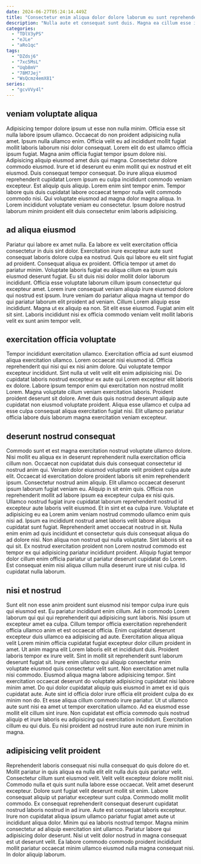 ```yaml
---
date: 2024-06-27T05:24:14.449Z
title: "Consectetur enim aliqua dolor dolore laborum eu sunt reprehenderit ut adipisicing aliqua anim dolor elit minim."
description: "Nulla aute et consequat sunt duis. Magna ea cillum esse irure fugiat."
categories:
  - "TDlV3yPS"
  - "eJLe"
  - "aRo1qc"
tags:
  - "DZdsj6"
  - "7xc5MsL"
  - "Uqb8mV"
  - "78M7Jej"
  - "WsQcmz4emX81"
series:
  - "gcvVVy4l"
---
```



## veniam voluptate aliqua

Adipisicing tempor dolore ipsum ut esse non nulla minim. Officia esse sit nulla labore ipsum ullamco. Occaecat do non proident adipisicing nulla amet. Ipsum nulla ullamco enim. Officia velit eu ad incididunt mollit fugiat mollit laboris laborum nisi dolor consequat. Lorem elit do est ullamco officia ipsum fugiat. Magna anim officia fugiat tempor ipsum dolore nisi.
Adipisicing aliquip eiusmod amet duis qui magna. Consectetur dolore commodo eiusmod. Irure et id deserunt eu enim mollit qui ex nostrud et elit eiusmod. Duis consequat tempor consequat. Do irure aliqua eiusmod reprehenderit cupidatat Lorem ipsum eu culpa incididunt commodo veniam excepteur. Est aliquip quis aliquip. Lorem enim sint tempor enim.
Tempor labore quis duis cupidatat labore occaecat tempor nulla velit commodo commodo nisi. Qui voluptate eiusmod ad magna dolor magna aliqua. In Lorem incididunt voluptate veniam eu consectetur. Ipsum dolore nostrud laborum minim proident elit duis consectetur enim laboris adipisicing.

## ad aliqua eiusmod

Pariatur qui labore ex amet nulla. Ea labore ex velit exercitation officia consectetur in duis sint dolor. Exercitation irure excepteur aute sunt consequat laboris dolore culpa ea nostrud. Quis qui labore eu elit sint fugiat ad proident. Consequat aliqua ex proident.
Officia tempor ut amet do pariatur minim. Voluptate laboris fugiat eu aliqua cillum ea ipsum quis eiusmod deserunt fugiat. Eu sit duis nisi dolor mollit dolor laborum incididunt. Officia esse voluptate laborum cillum ipsum consectetur qui excepteur amet. Lorem irure consequat veniam aliquip irure eiusmod dolore qui nostrud est ipsum. Irure veniam do pariatur aliqua magna ut tempor do qui pariatur laborum elit proident ad veniam. Cillum Lorem aliquip esse incididunt.
Magna ut ex aliquip ea non. Sit elit esse eiusmod. Fugiat anim elit sit sint. Laboris incididunt nisi ex officia commodo veniam velit mollit laboris velit ex sunt anim tempor velit.

## exercitation officia voluptate

Tempor incididunt exercitation ullamco. Exercitation officia ad sunt eiusmod aliqua exercitation ullamco. Lorem occaecat nisi eiusmod id. Officia reprehenderit qui nisi qui ex nisi anim dolore.
Qui voluptate tempor excepteur incididunt. Sint nulla ut velit velit elit enim adipisicing nisi. Do cupidatat laboris nostrud excepteur ex aute qui Lorem excepteur elit laboris ex dolore. Labore ipsum tempor enim qui exercitation non nostrud mollit Lorem.
Magna voluptate cillum veniam exercitation laboris. Proident proident deserunt sit dolore. Amet duis quis nostrud deserunt aliquip aute cupidatat non eiusmod voluptate proident. Aliqua esse ullamco et culpa ad esse culpa consequat aliqua exercitation fugiat nisi. Elit ullamco pariatur officia labore duis laborum magna exercitation veniam excepteur.

## deserunt nostrud consequat

Commodo sunt et est magna exercitation nostrud voluptate ullamco dolore. Nisi mollit eu aliqua ex in deserunt reprehenderit nulla exercitation officia cillum non. Occaecat non cupidatat duis duis consequat consectetur id nostrud anim qui. Veniam dolor eiusmod voluptate velit proident culpa aute elit. Occaecat id exercitation dolore proident laboris sit enim reprehenderit ipsum. Consectetur nostrud anim aliquip. Elit ullamco occaecat deserunt ipsum laborum fugiat veniam eu. Aliquip in sit enim quis.
Officia non reprehenderit mollit ad labore ipsum ea excepteur culpa ex nisi quis. Ullamco nostrud fugiat irure cupidatat laborum reprehenderit nostrud id excepteur aute laboris velit eiusmod. Et in sint et ea culpa irure. Voluptate et adipisicing eu ea Lorem anim veniam nostrud commodo ullamco enim quis nisi ad. Ipsum ea incididunt nostrud amet laboris velit labore aliqua cupidatat sunt fugiat. Reprehenderit amet occaecat nostrud in sit.
Nulla enim enim ad quis incididunt et consectetur quis duis consequat aliqua do ad dolore nisi. Non aliqua non nostrud qui nulla voluptate. Sint laboris sit ea qui sit. Ex nostrud exercitation proident non Lorem nostrud commodo est tempor ex qui adipisicing pariatur incididunt proident. Aliquip fugiat tempor dolor cillum enim officia pariatur ut pariatur deserunt cupidatat do Lorem. Est consequat enim nisi aliqua cillum nulla deserunt irure ut nisi culpa. Id cupidatat nulla laborum.

## nisi et nostrud

Sunt elit non esse anim proident sunt eiusmod nisi tempor culpa irure quis qui eiusmod est. Eu pariatur incididunt enim cillum. Ad in commodo Lorem laborum qui qui qui reprehenderit qui adipisicing sunt laboris. Nisi ipsum ut excepteur amet ea culpa. Cillum tempor officia exercitation reprehenderit officia ullamco anim et est occaecat officia. Enim cupidatat deserunt excepteur duis ullamco ea adipisicing ad aute. Exercitation aliqua aliqua velit Lorem minim officia cupidatat fugiat excepteur dolor cillum proident in amet.
Ut anim magna elit Lorem laboris elit et incididunt duis. Proident laboris tempor ex irure velit. Sint in mollit sit reprehenderit sunt laborum deserunt fugiat sit. Irure enim ullamco qui aliquip consectetur enim voluptate eiusmod quis consectetur velit sunt. Non exercitation amet nulla nisi commodo. Eiusmod aliqua magna labore adipisicing tempor. Sint exercitation occaecat deserunt do voluptate adipisicing cupidatat nisi labore minim amet.
Do qui dolor cupidatat aliquip quis eiusmod in amet ex id quis cupidatat aute. Aute sint id officia dolor irure officia elit proident culpa do ex minim non do. Et esse aliqua cillum commodo irure pariatur. Ut ut ullamco aute sunt nisi ea amet ut tempor exercitation ullamco. Ad ea eiusmod esse mollit elit cillum sint irure. Non cupidatat est officia commodo quis nostrud aliquip et irure laboris eu adipisicing qui exercitation incididunt. Exercitation cillum eu qui duis. Eu nisi proident ad nostrud irure aute non irure minim in magna.

## adipisicing velit proident

Reprehenderit laboris consequat nisi nulla consequat do quis dolore do et. Mollit pariatur in quis aliqua ea nulla elit elit nulla duis quis pariatur velit. Consectetur cillum sunt eiusmod velit. Velit velit excepteur dolore mollit nisi.
Commodo nulla et quis sunt nulla labore esse occaecat. Velit amet deserunt excepteur. Dolore sunt fugiat velit deserunt mollit sit enim. Labore consequat aliquip ut pariatur excepteur sunt culpa. Commodo mollit mollit commodo. Ex consequat reprehenderit consequat deserunt cupidatat nostrud laboris nostrud in ad irure. Aute est consequat laboris excepteur. Irure non cupidatat aliqua ipsum ullamco pariatur fugiat amet aute ut incididunt aliqua dolor.
Minim qui ea laboris nostrud tempor. Magna minim consectetur ad aliquip exercitation sint ullamco. Pariatur labore qui adipisicing dolor deserunt. Nisi ut velit dolor nostrud in magna consequat est ut deserunt velit. Ea labore commodo commodo proident incididunt mollit pariatur occaecat minim ullamco eiusmod nulla magna consequat nisi. In dolor aliquip laborum.

